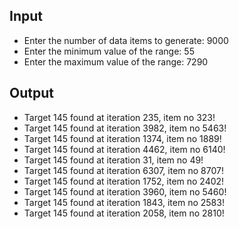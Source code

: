 ## Input

- Enter the number of data items to generate: 9000
- Enter the minimum value of the range: 55 
- Enter the maximum value of the range: 7290

## Output

- Target 145 found at iteration 235, item no 323!
- Target 145 found at iteration 3982, item no 5463!
- Target 145 found at iteration 1374, item no 1889!
- Target 145 found at iteration 4462, item no 6140!
- Target 145 found at iteration 31, item no 49!
- Target 145 found at iteration 6307, item no 8707!
- Target 145 found at iteration 1752, item no 2402!
- Target 145 found at iteration 3960, item no 5460!
- Target 145 found at iteration 1843, item no 2583!
- Target 145 found at iteration 2058, item no 2810!
